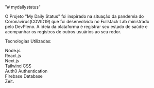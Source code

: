 "# mydailystatus"

O Projeto "My Daily Status" foi inspirado na situação da pandemia do Coronavirus(COVID19) que foi desenvolvido no Fullstack Lab ministrado pelo DevPleno. A ideia da plataforma é registrar seu estado de saúde e acompanhar os registros de outros usuários ao seu redor.

Tecnologias Utilizadas:

Node.js <br>
React.js <br>
Next.js <br>
Tailwind CSS <br>
Auth0 Authentication <br>
Firebase Database <br>
Zeit.
